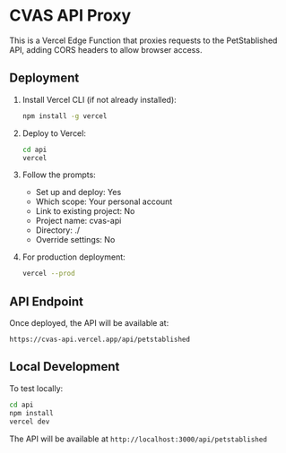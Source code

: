 # CVAS API Proxy

This is a Vercel Edge Function that proxies requests to the PetStablished API, adding CORS headers to allow browser access.

## Deployment

1. Install Vercel CLI (if not already installed):
   ```bash
   npm install -g vercel
   ```

2. Deploy to Vercel:
   ```bash
   cd api
   vercel
   ```

3. Follow the prompts:
   - Set up and deploy: Yes
   - Which scope: Your personal account
   - Link to existing project: No
   - Project name: cvas-api
   - Directory: ./
   - Override settings: No

4. For production deployment:
   ```bash
   vercel --prod
   ```

## API Endpoint

Once deployed, the API will be available at:
```
https://cvas-api.vercel.app/api/petstablished
```

## Local Development

To test locally:
```bash
cd api
npm install
vercel dev
```

The API will be available at `http://localhost:3000/api/petstablished`